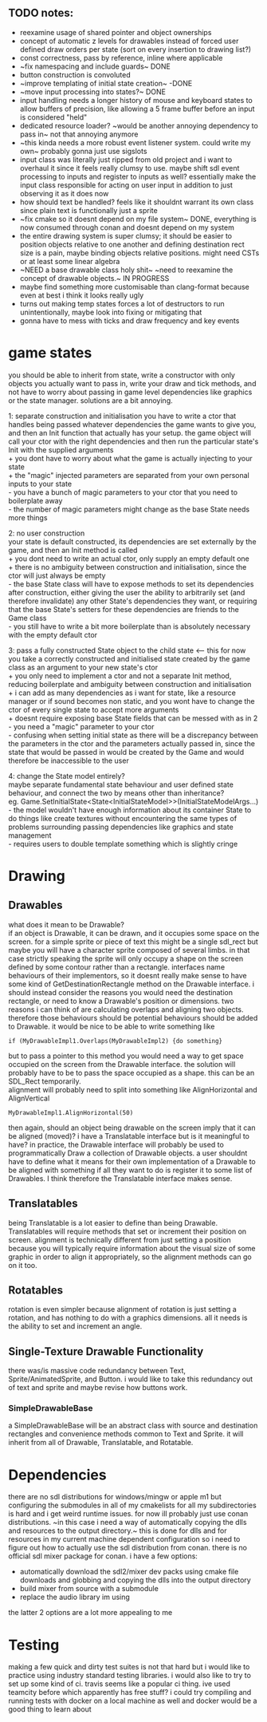 ## TODO notes:
- reexamine usage of shared pointer and object ownerships
- concept of automatic z levels for drawables instead of forced user defined draw orders per state (sort on every insertion to drawing list?)
- const correctness, pass by reference, inline where applicable
- ~fix namespacing and include guards~ DONE
- button construction is convoluted
- ~improve templating of initial state creation~ -DONE
- ~move input processing into states?~ DONE
- input handling needs a longer history of mouse and keyboard states to allow buffers of precision, like allowing a 5 frame buffer before an input is considered "held"
- dedicated resource loader? ~would be another annoying dependency to pass in~ not that annoying anymore
- ~this kinda needs a more robust event listener system. could write my own~ probably gonna just use sigslots
- input class was literally just ripped from old project and i want to overhaul it since it feels really clumsy to use. maybe shift sdl event processing to inputs and register to inputs as well? essentially make the input class responsible for acting on user input in addition to just observing it as it does now
- how should text be handled? feels like it shouldnt warrant its own class since plain text is functionally just a sprite
- ~fix cmake so it doesnt depend on my file system~ DONE, everything is now consumed through conan and doesnt depend on my system
- the entire drawing system is super clumsy; it should be easier to position objects relative to one another and defining destination rect size is a pain, maybe binding objects relative positions. might need CSTs or at least some linear algebra
- ~NEED a base drawable class holy shit~ ~need to reexamine the concept of drawable objects.~ IN PROGRESS
- maybe find something more customisable than clang-format because even at best i think it looks really ugly
- turns out making temp states forces a lot of destructors to run unintentionally, maybe look into fixing or mitigating that
- gonna have to mess with ticks and draw frequency and key events

# game states
you should be able to inherit from state, write a constructor with only objects you actually want to pass in, write your draw and tick methods, and not have to worry about passing in game level dependencies like graphics or the state manager. solutions are a bit annoying.

1: separate construction and initialisation
you have to write a ctor that handles being passed whatever dependencies the game wants to give you, and then an Init function that actually has your setup. the game object will call your ctor with the right dependencies and then run the particular state's Init with the supplied arguments  
\+ you dont have to worry about what the game is actually injecting to your state  
\+ the "magic" injected parameters are separated from your own personal inputs to your state  
\- you have a bunch of magic parameters to your ctor that you need to boilerplate away  
\- the number of magic parameters might change as the base State needs more things  

2: no user construction  
your state is default constructed, its dependencies are set externally by the game, and then an Init method is called  
\+ you dont need to write an actual ctor, only supply an empty default one  
\+ there is no ambiguity between construction and initialisation, since the ctor will just always be empty  
\- the base State class will have to expose methods to set its dependencies after construction, either giving the user the ability to arbitrarily set (and therefore invalidate) any other State's dependencies they want, or requiring that the base State's setters for these dependencies are friends to the Game class  
\- you still have to write a bit more boilerplate than is absolutely necessary with the empty default ctor  

3: pass a fully constructed State object to the child state \<-- this for now  
you take a correctly constructed and initialised state created by the game class as an argument to your new state's ctor  
\+ you only need to implement a ctor and not a separate Init method, reducing boilerplate and ambiguity between construction and initialisation  
\+ i can add as many dependencies as i want for state, like a resource manager or if sound becomes non static, and you wont have to change the ctor of every single state to accept more arguments  
\+ doesnt require exposing base State fields that can be messed with as in 2  
\- you need a "magic" parameter to your ctor  
\- confusing when setting initial state as there will be a discrepancy between the parameters in the ctor and the parameters actually passed in, since the state that would be passed in would be created by the Game and would therefore be inaccessible to the user  

4: change the State model entirely?  
maybe separate fundamental state behaviour and user defined state behaviour, and connect the two by means other than inheritance?  
eg. Game.SetInitialState\<State\<InitialStateModel\>\>(InitialStateModelArgs...)  
\- the model wouldn't have enough information about its container State to do things like create textures without encountering the same types of problems surrounding passing dependencies like graphics and state management   
\- requires users to double template something which is slightly cringe  

# Drawing

## Drawables
what does it mean to be Drawable?  
if an object is Drawable, it can be drawn, and it occupies some space on the screen. for a simple sprite or piece of text this might be a single sdl_rect but maybe you will have a character sprite composed of several limbs. in that case strictly speaking the sprite will only occupy a shape on the screen defined by some contour rather than a rectangle. interfaces name behaviours of their implementors, so it doesnt really make sense to have some kind of GetDestinationRectangle method on the Drawable interface. i should instead consider the reasons you would need the destination rectangle, or need to know a Drawable's position or dimensions. two reasons i can think of are calculating overlaps and aligning two objects. therefore those behaviours should be potential behaviours should be added to Drawable. it would be nice to be able to write something like  

```if (MyDrawableImpl1.Overlaps(MyDrawableImpl2) {do something}```

but to pass a pointer to this method you would need a way to get space occupied on the screen from the Drawable interface. the solution will probably have to be to pass the space occupied as a shape. this can be an SDL_Rect temporarily.  
alignment will probably need to split into something like AlignHorizontal and AlignVertical  

```MyDrawableImpl1.AlignHorizontal(50)```  

then again, should an object being drawable on the screen imply that it can be aligned (moved)? i have a Translatable interface but is it meaningful to have? in practice, the Drawable interface will probably be used to programmatically Draw a collection of Drawable objects. a user shouldnt have to define what it means for their own implementation of a Drawable to be aligned with something if all they want to do is register it to some list of Drawables. I think therefore the Translatable interface makes sense. 

## Translatables
being Translatable is a lot easier to define than being Drawable. Translatables will require methods that set or increment their position on screen. alignment is technically different from just setting a position because you will typically require information about the visual size of some graphic in order to align it appropriately, so the alignment methods can go on it too.

## Rotatables
rotation is even simpler because alignment of rotation is just setting a rotation, and has nothing to do with a graphics dimensions. all it needs is the ability to set and increment an angle.

## Single-Texture Drawable Functionality
there was/is massive code redundancy between Text, Sprite/AnimatedSprite, and Button. i would like to take this redundancy out of text and sprite and maybe revise how buttons work.

### SimpleDrawableBase
a SimpleDrawableBase will be an abstract class with source and destination rectangles and convenience methods common to Text and Sprite. it will inherit from all of Drawable, Translatable, and Rotatable.

# Dependencies
there are no sdl distributions for windows/mingw or apple m1 but configuring the submodules in all of my cmakelists for all my subdirectories is hard and i get weird runtime issues. for now ill probably just use conan distributions. ~in this case i need a way of automatically copying the dlls and resources to the output directory.~ this is done for dlls and for resources in my current machine dependent configuration so i need to figure out how to actually use the sdl distribution from conan. there is no official sdl mixer package for conan. i have a few options:
- automatically download the sdl2/mixer dev packs using cmake file downloads and globbing and copying the dlls into the output directory
- build mixer from source with a submodule
- replace the audio library im using

the latter 2 options are a lot more appealing to me

# Testing
making a few quick and dirty test suites is not that hard but i would like to practice using industry standard testing libraries. i would also like to try to set up some kind of ci. travis seems like a popular ci thing. ive used teamcity before which apparently has free stuff? i could try compiling and running tests with docker on a local machine as well and docker would be a good thing to learn about